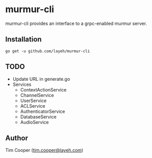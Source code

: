 # murmur-cli

murmur-cli provides an interface to a grpc-enabled murmur server.

## Installation

    go get -u github.com/layeh/murmur-cli

## TODO

- Update URL in generate.go
- Services
    - ContextActionService
    - ChannelService
    - UserService
    - ACLService
    - AuthenticatorService
    - DatabaseService
    - AudioService

## Author

Tim Cooper (<tim.cooper@layeh.com>)
